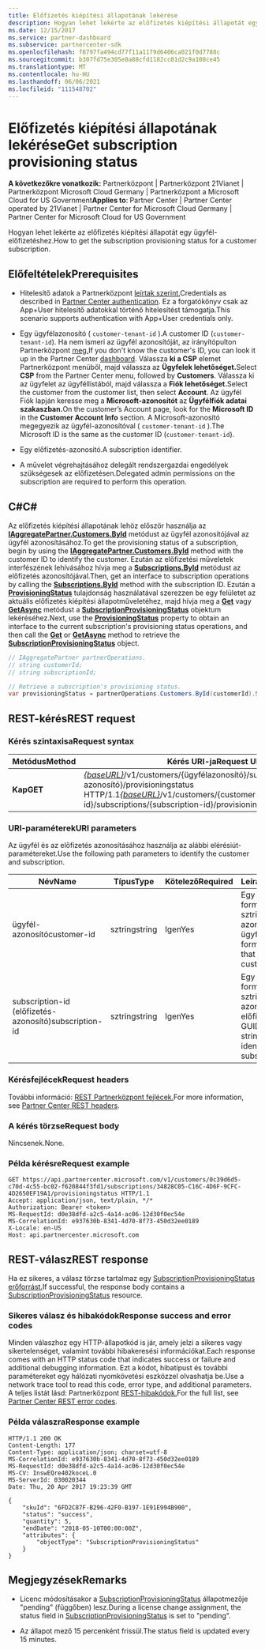 ```yaml
---
title: Előfizetés kiépítési állapotának lekérése
description: Hogyan lehet lekérte az előfizetés kiépítési állapotát egy ügyfél-előfizetéshez.
ms.date: 12/15/2017
ms.service: partner-dashboard
ms.subservice: partnercenter-sdk
ms.openlocfilehash: f8797fa494cd77f11a1179d6406ca021f0d7788c
ms.sourcegitcommit: b307fd75e305e0a88cfd1182cc01d2c9a108ce45
ms.translationtype: MT
ms.contentlocale: hu-HU
ms.lasthandoff: 06/06/2021
ms.locfileid: "111548702"
---
```

# <a name="get-subscription-provisioning-status"></a><span data-ttu-id="73d6b-103">Előfizetés kiépítési állapotának lekérése</span><span class="sxs-lookup"><span data-stu-id="73d6b-103">Get subscription provisioning status</span></span>

<span data-ttu-id="73d6b-104">**A következőkre vonatkozik:** Partnerközpont | Partnerközpont 21Vianet | Partnerközpont Microsoft Cloud Germany | Partnerközpont a Microsoft Cloud for US Government</span><span class="sxs-lookup"><span data-stu-id="73d6b-104">**Applies to**: Partner Center | Partner Center operated by 21Vianet | Partner Center for Microsoft Cloud Germany | Partner Center for Microsoft Cloud for US Government</span></span>

<span data-ttu-id="73d6b-105">Hogyan lehet lekérte az előfizetés kiépítési állapotát egy ügyfél-előfizetéshez.</span><span class="sxs-lookup"><span data-stu-id="73d6b-105">How to get the subscription provisioning status for a customer subscription.</span></span>

## <a name="prerequisites"></a><span data-ttu-id="73d6b-106">Előfeltételek</span><span class="sxs-lookup"><span data-stu-id="73d6b-106">Prerequisites</span></span>

- <span data-ttu-id="73d6b-107">Hitelesítő adatok a Partnerközpont [leírtak szerint.](partner-center-authentication.md)</span><span class="sxs-lookup"><span data-stu-id="73d6b-107">Credentials as described in [Partner Center authentication](partner-center-authentication.md).</span></span> <span data-ttu-id="73d6b-108">Ez a forgatókönyv csak az App+User hitelesítő adatokkal történő hitelesítést támogatja.</span><span class="sxs-lookup"><span data-stu-id="73d6b-108">This scenario supports authentication with App+User credentials only.</span></span>

- <span data-ttu-id="73d6b-109">Egy ügyfélazonosító ( `customer-tenant-id` ).</span><span class="sxs-lookup"><span data-stu-id="73d6b-109">A customer ID (`customer-tenant-id`).</span></span> <span data-ttu-id="73d6b-110">Ha nem ismeri az ügyfél azonosítóját, az irányítópulton Partnerközpont [meg.](https://partner.microsoft.com/dashboard)</span><span class="sxs-lookup"><span data-stu-id="73d6b-110">If you don't know the customer's ID, you can look it up in the Partner Center [dashboard](https://partner.microsoft.com/dashboard).</span></span> <span data-ttu-id="73d6b-111">Válassza **ki a CSP** elemet Partnerközpont menüből, majd válassza az **Ügyfelek lehetőséget.**</span><span class="sxs-lookup"><span data-stu-id="73d6b-111">Select **CSP** from the Partner Center menu, followed by **Customers**.</span></span> <span data-ttu-id="73d6b-112">Válassza ki az ügyfelet az ügyféllistából, majd válassza a **Fiók lehetőséget.**</span><span class="sxs-lookup"><span data-stu-id="73d6b-112">Select the customer from the customer list, then select **Account**.</span></span> <span data-ttu-id="73d6b-113">Az ügyfél Fiók lapján keresse meg a **Microsoft-azonosítót** az **Ügyfélfiók adatai szakaszban.**</span><span class="sxs-lookup"><span data-stu-id="73d6b-113">On the customer’s Account page, look for the **Microsoft ID** in the **Customer Account Info** section.</span></span> <span data-ttu-id="73d6b-114">A Microsoft-azonosító megegyezik az ügyfél-azonosítóval ( `customer-tenant-id` ).</span><span class="sxs-lookup"><span data-stu-id="73d6b-114">The Microsoft ID is the same as the customer ID  (`customer-tenant-id`).</span></span>

- <span data-ttu-id="73d6b-115">Egy előfizetés-azonosító.</span><span class="sxs-lookup"><span data-stu-id="73d6b-115">A subscription identifier.</span></span>

- <span data-ttu-id="73d6b-116">A művelet végrehajtásához delegált rendszergazdai engedélyek szükségesek az előfizetésen.</span><span class="sxs-lookup"><span data-stu-id="73d6b-116">Delegated admin permissions on the subscription are required to perform this operation.</span></span>

## <a name="c"></a><span data-ttu-id="73d6b-117">C\#</span><span class="sxs-lookup"><span data-stu-id="73d6b-117">C\#</span></span>

<span data-ttu-id="73d6b-118">Az előfizetés kiépítési állapotának lehöz először használja az [**IAggregatePartner.Customers.ById**](/dotnet/api/microsoft.store.partnercenter.customers.icustomercollection.byid) metódust az ügyfél azonosítójával az ügyfél azonosításához.</span><span class="sxs-lookup"><span data-stu-id="73d6b-118">To get the provisioning status of a subscription, begin by using the [**IAggregatePartner.Customers.ById**](/dotnet/api/microsoft.store.partnercenter.customers.icustomercollection.byid) method with the customer ID to identify the customer.</span></span> <span data-ttu-id="73d6b-119">Ezután az előfizetési műveletek interfészének lehívásához hívja meg a [**Subscriptions.ById**](/dotnet/api/microsoft.store.partnercenter.customerusers.icustomerusercollection.byid) metódust az előfizetés azonosítójával.</span><span class="sxs-lookup"><span data-stu-id="73d6b-119">Then, get an interface to subscription operations by calling the [**Subscriptions.ById**](/dotnet/api/microsoft.store.partnercenter.customerusers.icustomerusercollection.byid) method with the subscription ID.</span></span> <span data-ttu-id="73d6b-120">Ezután a [**ProvisioningStatus**](/dotnet/api/microsoft.store.partnercenter.subscriptions.isubscription.provisioningstatus) tulajdonság használatával szerezzen be egy felületet az aktuális előfizetés kiépítési állapotműveletéhez, majd hívja meg a [**Get**](/dotnet/api/microsoft.store.partnercenter.subscriptions.isubscriptionprovisioningstatus.get) vagy [**GetAsync**](/dotnet/api/microsoft.store.partnercenter.subscriptions.isubscriptionprovisioningstatus.getasync) metódust a [**SubscriptionProvisioningStatus**](/dotnet/api/microsoft.store.partnercenter.models.subscriptions.subscriptionprovisioningstatus) objektum lekéréséhez.</span><span class="sxs-lookup"><span data-stu-id="73d6b-120">Next, use the [**ProvisioningStatus**](/dotnet/api/microsoft.store.partnercenter.subscriptions.isubscription.provisioningstatus) property to obtain an interface to the current subscription's provisioning status operations, and then call the [**Get**](/dotnet/api/microsoft.store.partnercenter.subscriptions.isubscriptionprovisioningstatus.get) or [**GetAsync**](/dotnet/api/microsoft.store.partnercenter.subscriptions.isubscriptionprovisioningstatus.getasync) method to retrieve the [**SubscriptionProvisioningStatus**](/dotnet/api/microsoft.store.partnercenter.models.subscriptions.subscriptionprovisioningstatus) object.</span></span>

``` csharp
// IAggregatePartner partnerOperations.
// string customerId;
// string subscriptionId;

// Retrieve a subscription's provisioning status.
var provisioningStatus = partnerOperations.Customers.ById(customerId).Subscriptions.ById(subscriptionID).ProvisioningStatus.Get();
```

## <a name="rest-request"></a><span data-ttu-id="73d6b-121">REST-kérés</span><span class="sxs-lookup"><span data-stu-id="73d6b-121">REST request</span></span>

### <a name="request-syntax"></a><span data-ttu-id="73d6b-122">Kérés szintaxisa</span><span class="sxs-lookup"><span data-stu-id="73d6b-122">Request syntax</span></span>

| <span data-ttu-id="73d6b-123">Metódus</span><span class="sxs-lookup"><span data-stu-id="73d6b-123">Method</span></span>  | <span data-ttu-id="73d6b-124">Kérés URI-ja</span><span class="sxs-lookup"><span data-stu-id="73d6b-124">Request URI</span></span>                                                                                                                        |
|---------|------------------------------------------------------------------------------------------------------------------------------------|
| <span data-ttu-id="73d6b-125">**Kap**</span><span class="sxs-lookup"><span data-stu-id="73d6b-125">**GET**</span></span> | <span data-ttu-id="73d6b-126">[*{baseURL}*](partner-center-rest-urls.md)/v1/customers/{ügyfélazonosító}/subscriptions/{előfizetés-azonosító}/provisioningstatus HTTP/1.1</span><span class="sxs-lookup"><span data-stu-id="73d6b-126">[*{baseURL}*](partner-center-rest-urls.md)/v1/customers/{customer-id}/subscriptions/{subscription-id}/provisioningstatus HTTP/1.1</span></span> |

### <a name="uri-parameters"></a><span data-ttu-id="73d6b-127">URI-paraméterek</span><span class="sxs-lookup"><span data-stu-id="73d6b-127">URI parameters</span></span>

<span data-ttu-id="73d6b-128">Az ügyfél és az előfizetés azonosításához használja az alábbi elérésiút-paramétereket.</span><span class="sxs-lookup"><span data-stu-id="73d6b-128">Use the following path parameters to identify the customer and subscription.</span></span>

| <span data-ttu-id="73d6b-129">Név</span><span class="sxs-lookup"><span data-stu-id="73d6b-129">Name</span></span>            | <span data-ttu-id="73d6b-130">Típus</span><span class="sxs-lookup"><span data-stu-id="73d6b-130">Type</span></span>   | <span data-ttu-id="73d6b-131">Kötelező</span><span class="sxs-lookup"><span data-stu-id="73d6b-131">Required</span></span> | <span data-ttu-id="73d6b-132">Leírás</span><span class="sxs-lookup"><span data-stu-id="73d6b-132">Description</span></span>                                               |
|-----------------|--------|----------|-----------------------------------------------------------|
| <span data-ttu-id="73d6b-133">ügyfél-azonosító</span><span class="sxs-lookup"><span data-stu-id="73d6b-133">customer-id</span></span>     | <span data-ttu-id="73d6b-134">sztring</span><span class="sxs-lookup"><span data-stu-id="73d6b-134">string</span></span> | <span data-ttu-id="73d6b-135">Igen</span><span class="sxs-lookup"><span data-stu-id="73d6b-135">Yes</span></span>      | <span data-ttu-id="73d6b-136">Egy GUID formátumú sztring, amely azonosítja az ügyfelet.</span><span class="sxs-lookup"><span data-stu-id="73d6b-136">A GUID formatted string that identifies the customer.</span></span>     |
| <span data-ttu-id="73d6b-137">subscription-id (előfizetés-azonosító)</span><span class="sxs-lookup"><span data-stu-id="73d6b-137">subscription-id</span></span> | <span data-ttu-id="73d6b-138">sztring</span><span class="sxs-lookup"><span data-stu-id="73d6b-138">string</span></span> | <span data-ttu-id="73d6b-139">Igen</span><span class="sxs-lookup"><span data-stu-id="73d6b-139">Yes</span></span>      | <span data-ttu-id="73d6b-140">Egy GUID formátumú sztring, amely azonosítja az előfizetést.</span><span class="sxs-lookup"><span data-stu-id="73d6b-140">A GUID formatted string that identifies the subscription.</span></span> |

### <a name="request-headers"></a><span data-ttu-id="73d6b-141">Kérésfejlécek</span><span class="sxs-lookup"><span data-stu-id="73d6b-141">Request headers</span></span>

<span data-ttu-id="73d6b-142">További információ: [REST Partnerközpont fejlécek.](headers.md)</span><span class="sxs-lookup"><span data-stu-id="73d6b-142">For more information, see [Partner Center REST headers](headers.md).</span></span>

### <a name="request-body"></a><span data-ttu-id="73d6b-143">A kérés törzse</span><span class="sxs-lookup"><span data-stu-id="73d6b-143">Request body</span></span>

<span data-ttu-id="73d6b-144">Nincsenek.</span><span class="sxs-lookup"><span data-stu-id="73d6b-144">None.</span></span>

### <a name="request-example"></a><span data-ttu-id="73d6b-145">Példa kérésre</span><span class="sxs-lookup"><span data-stu-id="73d6b-145">Request example</span></span>

```http
GET https://api.partnercenter.microsoft.com/v1/customers/0c39d6d5-c70d-4c55-bc02-f620844f3fd1/subscriptions/34828C05-C16C-4D6F-9CFC-4D2650EF19A1/provisioningstatus HTTP/1.1
Accept: application/json, text/plain, */*
Authorization: Bearer <token>
MS-RequestId: d0e38dfd-a2c5-4a14-ac06-12d30f0ec54e
MS-CorrelationId: e937630b-8341-4d70-8f73-450d32ee0189
X-Locale: en-US
Host: api.partnercenter.microsoft.com
```

## <a name="rest-response"></a><span data-ttu-id="73d6b-146">REST-válasz</span><span class="sxs-lookup"><span data-stu-id="73d6b-146">REST response</span></span>

<span data-ttu-id="73d6b-147">Ha ez sikeres, a válasz törzse tartalmaz egy [SubscriptionProvisioningStatus erőforrást.](subscription-resources.md#subscriptionprovisioningstatus)</span><span class="sxs-lookup"><span data-stu-id="73d6b-147">If successful, the response body contains a [SubscriptionProvisioningStatus](subscription-resources.md#subscriptionprovisioningstatus) resource.</span></span>

### <a name="response-success-and-error-codes"></a><span data-ttu-id="73d6b-148">Sikeres válasz és hibakódok</span><span class="sxs-lookup"><span data-stu-id="73d6b-148">Response success and error codes</span></span>

<span data-ttu-id="73d6b-149">Minden válaszhoz egy HTTP-állapotkód is jár, amely jelzi a sikeres vagy sikertelenséget, valamint további hibakeresési információkat.</span><span class="sxs-lookup"><span data-stu-id="73d6b-149">Each response comes with an HTTP status code that indicates success or failure and additional debugging information.</span></span> <span data-ttu-id="73d6b-150">Ezt a kódot, hibatípust és további paramétereket egy hálózati nyomkövetési eszközzel olvashatja be.</span><span class="sxs-lookup"><span data-stu-id="73d6b-150">Use a network trace tool to read this code, error type, and additional parameters.</span></span> <span data-ttu-id="73d6b-151">A teljes listát lásd: Partnerközpont [REST-hibakódok.](error-codes.md)</span><span class="sxs-lookup"><span data-stu-id="73d6b-151">For the full list, see [Partner Center REST error codes](error-codes.md).</span></span>

### <a name="response-example"></a><span data-ttu-id="73d6b-152">Példa válaszra</span><span class="sxs-lookup"><span data-stu-id="73d6b-152">Response example</span></span>

```http
HTTP/1.1 200 OK
Content-Length: 177
Content-Type: application/json; charset=utf-8
MS-CorrelationId: e937630b-8341-4d70-8f73-450d32ee0189
MS-RequestId: d0e38dfd-a2c5-4a14-ac06-12d30f0ec54e
MS-CV: InswEQre402koceL.0
MS-ServerId: 030020344
Date: Thu, 20 Apr 2017 19:23:39 GMT

{
    "skuId": "6FD2C87F-B296-42F0-B197-1E91E994B900",
    "status": "success",
    "quantity": 5,
    "endDate": "2018-05-10T00:00:00Z",
    "attributes": {
        "objectType": "SubscriptionProvisioningStatus"
    }
}
```

## <a name="remarks"></a><span data-ttu-id="73d6b-153">Megjegyzések</span><span class="sxs-lookup"><span data-stu-id="73d6b-153">Remarks</span></span>

- <span data-ttu-id="73d6b-154">Licenc módosításakor a [SubscriptionProvisioningStatus](subscription-resources.md#subscriptionprovisioningstatus) állapotmezője "pending" (függőben) lesz.</span><span class="sxs-lookup"><span data-stu-id="73d6b-154">During a license change assignment, the status field in [SubscriptionProvisioningStatus](subscription-resources.md#subscriptionprovisioningstatus) is set to "pending".</span></span>

- <span data-ttu-id="73d6b-155">Az állapot mező 15 percenként frissül.</span><span class="sxs-lookup"><span data-stu-id="73d6b-155">The status field is updated every 15 minutes.</span></span>
